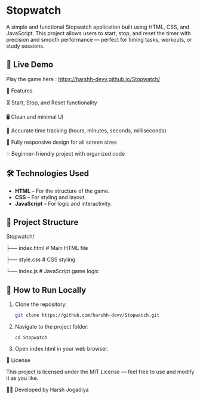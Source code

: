 # Stopwatch
A simple and functional Stopwatch application built using HTML, CSS, and JavaScript. This project allows users to start, stop, and reset the timer with precision and smooth performance — perfect for timing tasks, workouts, or study sessions.

## 🔗 Live Demo
Play the game here : https://harshh-devv.github.io/Stopwatch/

🚀 Features

⏳ Start, Stop, and Reset functionality

🖥️ Clean and minimal UI

🎯 Accurate time tracking (hours, minutes, seconds, milliseconds)

📱 Fully responsive design for all screen sizes

💡 Beginner-friendly project with organized code



## 🛠️ Technologies Used
- **HTML** – For the structure of the game.
- **CSS** – For styling and layout.
- **JavaScript** – For logic and interactivity.

## 📂 Project Structure

Stopwatch/

├── index.html # Main HTML file

├── style.css # CSS styling

└── index.js # JavaScript game logic

## 🚀 How to Run Locally
1. Clone the repository:
   ```bash
   git clone https://github.com/harshh-devv/Stopwatch.git
   

2.  Navigate to the project folder:
   
     ```
     cd Stopwatch

3. Open index.html in your web browser.



📄 License

This project is licensed under the MIT License — feel free to use and modify it as you like.

👨‍💻 Developed by Harsh Jogadiya





